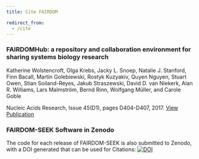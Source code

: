 ```yaml
---
title: Cite FAIRDOM

redirect_from:
  - /cite
---
```



### FAIRDOMHub: a repository and collaboration environment for sharing systems biology research

Katherine Wolstencroft, Olga Krebs, Jacky L. Snoep, Natalie J. Stanford, Finn Bacall, Martin Golebiewski, Rostyk Kuzyakiv, Quyen Nguyen, Stuart Owen, Stian Soiland-Reyes, Jakub Straszewski, David D. van Niekerk, Alan R. Williams, Lars Malmström, Bernd Rinn, Wolfgang Müller, and Carole Goble

Nucleic Acids Research, Issue 45(D1), pages D404-D407, 2017.
[View Publication](https://doi.org/10.1093/nar/gkw1032)


### FAIRDOM-SEEK Software in Zenodo

The code for each release of FAIRDOM-SEEK is also submitted to Zenodo, with a DOI generated that can be used for Citations:
[![DOI](https://zenodo.org/badge/20803285.svg)](https://zenodo.org/badge/latestdoi/20803285)
